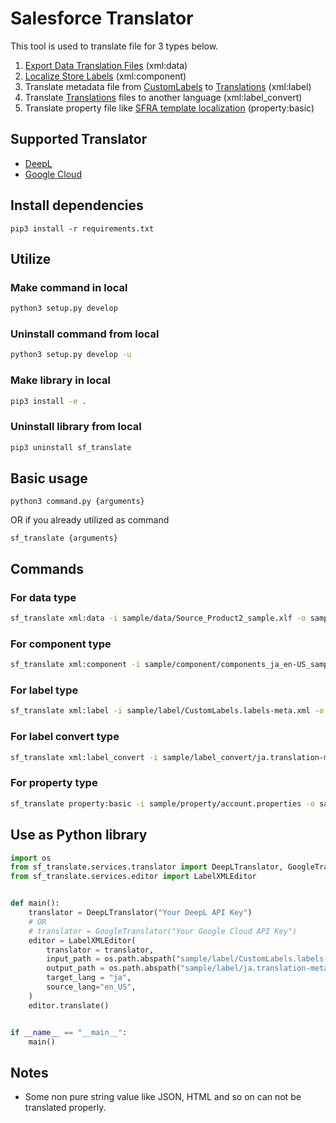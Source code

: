 # Salesforce Translator

This tool is used to translate file for 3 types below.
1. [Export Data Translation Files](https://help.salesforce.com/s/articleView?id=sf.workbench_export_data.htm&type=5) (xml:data)
1. [Localize Store Labels](https://help.salesforce.com/s/articleView?id=sf.comm_translate_store_labels_manually.htm&type=5) (xml:component) 
1. Translate metadata file from [CustomLabels](https://developer.salesforce.com/docs/atlas.en-us.244.0.api_meta.meta/api_meta/meta_customlabels.htm) to [Translations](https://developer.salesforce.com/docs/atlas.en-us.244.0.api_meta.meta/api_meta/meta_translations.htm) (xml:label)
1. Translate [Translations](https://developer.salesforce.com/docs/atlas.en-us.244.0.api_meta.meta/api_meta/meta_translations.htm) files to another language (xml:label_convert)
1. Translate property file like [SFRA template localization](https://developer.salesforce.com/docs/commerce/b2c-commerce/guide/b2c-localization.html'#using-one-template-set-to-localize) (property:basic)

## Supported Translator
- [DeepL](https://www.deepl.com/translator)
- [Google Cloud](https://cloud.google.com/translate/docs/reference/rest/v2/translate)

## Install dependencies
```
pip3 install -r requirements.txt
```

## Utilize
### Make command in local
```sh
python3 setup.py develop
```

### Uninstall command from local
```sh
python3 setup.py develop -u
```

### Make library in local
```sh
pip3 install -e .
```

### Uninstall library from local
```sh
pip3 uninstall sf_translate
```

## Basic usage
```
python3 command.py {arguments}
```
OR if you already utilized as command
```
sf_translate {arguments}
```

## Commands
### For data type
```sh
sf_translate xml:data -i sample/data/Source_Product2_sample.xlf -o sample/result/RESULT_Source_Product2_sample.xlf -tl en_US -sl ja -k {api key}
```

### For component type
```sh
sf_translate xml:component -i sample/component/components_ja_en-US_sample.xlf -o sample/result/RESULT_components_ja_en-US_sample.xlf -k {api key}
```

### For label type
```sh
sf_translate xml:label -i sample/label/CustomLabels.labels-meta.xml -o sample/result/ja.translation-meta.xml -tl ja -k {api key}
```

### For label convert type
```sh
sf_translate xml:label_convert -i sample/label_convert/ja.translation-meta.xml -o sample/result/ko.translation-meta.xml -tl ko -k {api key}
```

### For property type
```sh
sf_translate property:basic -i sample/property/account.properties -o sample/result/address_ja_JP.properties -tl ja -k {api key}
```

## Use as Python library
```python
import os
from sf_translate.services.translator import DeepLTranslator, GoogleTranslator
from sf_translate.services.editor import LabelXMLEditor


def main():
    translator = DeepLTranslator("Your DeepL API Key")
    # OR
    # translator = GoogleTranslator("Your Google Cloud API Key")
    editor = LabelXMLEditor(
        translator = translator,
        input_path = os.path.abspath("sample/label/CustomLabels.labels-meta.xml"),
        output_path = os.path.abspath("sample/label/ja.translation-meta.xml"),
        target_lang = "ja",
        source_lang="en_US",
    )
    editor.translate()


if __name__ == "__main__":
    main()

```

## Notes
- Some non pure string value like JSON, HTML and so on can not be translated properly.




